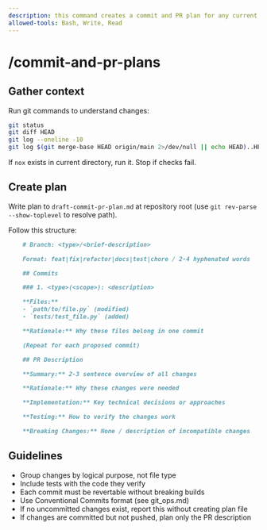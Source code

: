 ```yaml
---
description: this command creates a commit and PR plan for any current changes
allowed-tools: Bash, Write, Read
---
```


# /commit-and-pr-plans

## Gather context

Run git commands to understand changes:

```bash
git status
git diff HEAD
git log --oneline -10
git log $(git merge-base HEAD origin/main 2>/dev/null || echo HEAD)..HEAD --oneline
```

If `nox` exists in current directory, run it. Stop if checks fail.

## Create plan

Write plan to `draft-commit-pr-plan.md` at repository root (use `git rev-parse
--show-toplevel` to resolve path).

Follow this structure:

```markdown
    # Branch: <type>/<brief-description>

    Format: feat|fix|refactor|docs|test|chore / 2-4 hyphenated words

    ## Commits

    ### 1. <type>(<scope>): <description>

    **Files:**
    - `path/to/file.py` (modified)
    - `tests/test_file.py` (added)

    **Rationale:** Why these files belong in one commit

    (Repeat for each proposed commit)

    ## PR Description

    **Summary:** 2-3 sentence overview of all changes

    **Rationale:** Why these changes were needed

    **Implementation:** Key technical decisions or approaches

    **Testing:** How to verify the changes work

    **Breaking Changes:** None / description of incompatible changes
```

## Guidelines

- Group changes by logical purpose, not file type
- Include tests with the code they verify
- Each commit must be revertable without breaking builds
- Use Conventional Commits format (see git_ops.md)
- If no uncommitted changes exist, report this without creating plan file
- If changes are committed but not pushed, plan only the PR description
